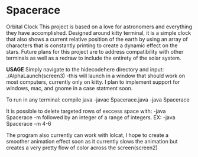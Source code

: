# Spacerace
Orbital Clock
This project is based on a love for astronomers and everything they have accomplished. Designed around kitty terminal, it is a simple clock that also shows a current relative position of the earth by using an
array of characters that is constantly printing to create a dynamic effect on the stars. Future plans for this project are to address compatibility with other terminals as well as a redraw to include the entirety
of the solar system.

**USAGE**
Simply navigate to the hidecodehere directory and input: ./AlphaLaunch(screen3) 
  -this will launch in a window that should work on most computers, currently only on kitty. I plan to implement support for windows, mac, and gnome in a case statment soon.

To run in any terminal:
  compile java
    -javac Spacerace.java
    -java Spacerace

It is possible to delete targeted rows of exccess space with:
  -java Spacerace -m followed by an integer of a range of integers.
      EX: -java Spacerace -m 4-6

The program also currently can work with lolcat, I hope to create a smoother animation effect soon as it currently
slows the animation but creates a very pretty flow of color across the screen(screen2)

  
